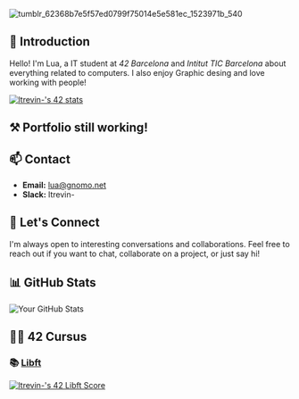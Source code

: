 ![tumblr_62368b7e5f57ed0799f75014e5e581ec_1523971b_540](https://github.com/dhsudev/dhsudev/assets/74731906/a6b6a9e7-0fd3-4e7f-8a74-34f4fec2aefa)

## 👋 Introduction
Hello! I'm Lua, a IT student at *42 Barcelona* and *Intitut TIC Barcelona* about everything related to computers. I also enjoy Graphic desing and love working with people! 


[![ltrevin-'s 42 stats](https://badge42.coday.fr/api/v2/clt7dwkvl1359101p454l9hxfq/stats?cursusId=21&coalitionId=205)](https://github.com/Coday-meric/badge42)

## ⚒ Portfolio still working!

## 📫 Contact
- **Email:** lua@gnomo.net
- **Slack:** ltrevin-

## 🤝 Let's Connect
I'm always open to interesting conversations and collaborations. Feel free to reach out if you want to chat, collaborate on a project, or just say hi!

## 📊 GitHub Stats
![Your GitHub Stats](https://github-readme-stats.vercel.app/api?username=dhsudev&show_icons=true&count_private=true&hide=contribs,prs&theme=dark)

## 🎷🦦 42 Cursus
  ### 📚 [Libft](https://github.com/dhsudev/libft)
[![ltrevin-'s 42 Libft Score](https://badge42.coday.fr/api/v2/clt7dwkvl1359101p454l9hxfq/project/3469206)](https://github.com/Coday-meric/badge42)
